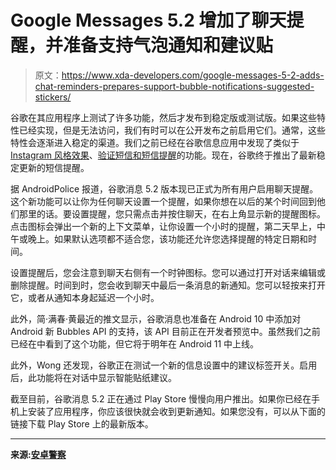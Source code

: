 # Google Messages 5.2 增加了聊天提醒，并准备支持气泡通知和建议贴

> 原文：<https://www.xda-developers.com/google-messages-5-2-adds-chat-reminders-prepares-support-bubble-notifications-suggested-stickers/>

谷歌在其应用程序上测试了许多功能，然后才发布到稳定版或测试版。如果这些特性已经实现，但是无法访问，我们有时可以在公开发布之前启用它们。通常，这些特性会逐渐进入稳定的渠道。我们之前已经在谷歌信息应用中发现了类似于 [Instagram 风格效果](https://www.xda-developers.com/google-android-messages-instagram-style-effects/)、[验证短信和短信提醒](https://www.xda-developers.com/google-tests-verified-sms-reminders-messages/)的功能。现在，谷歌终于推出了最新稳定更新的短信提醒。

据 AndroidPolice 报道，谷歌消息 5.2 版本现已正式为所有用户启用聊天提醒。这个新功能可以让你为任何聊天设置一个提醒，如果你想在以后的某个时间回到他们那里的话。要设置提醒，您只需点击并按住聊天，在右上角显示新的提醒图标。点击图标会弹出一个新的上下文菜单，让你设置一个小时的提醒，第二天早上，中午或晚上。如果默认选项都不适合您，该功能还允许您选择提醒的特定日期和时间。

设置提醒后，您会注意到聊天右侧有一个时钟图标。您可以通过打开对话来编辑或删除提醒。时间到时，您会收到聊天中最后一条消息的新通知。您可以轻按来打开它，或者从通知本身起延迟一个小时。

此外，简·满春·黄最近的推文显示，谷歌消息也准备在 Android 10 中添加对 Android 新 Bubbles API 的支持，该 API 目前正在开发者预览中。虽然我们之前已经在中看到了这个功能，但它将于明年在 Android 11 中上线。

此外，Wong 还发现，谷歌正在测试一个新的信息设置中的建议标签开关。启用后，此功能将在对话中显示智能贴纸建议。

截至目前，谷歌消息 5.2 正在通过 Play Store 慢慢向用户推出。如果你已经在手机上安装了应用程序，你应该很快就会收到更新通知。如果您没有，可以从下面的链接下载 Play Store 上的最新版本。

* * *

**来源:[安卓警察](https://www.androidpolice.com/2019/10/24/google-messages-5-2-lets-you-set-chat-reminders/)**